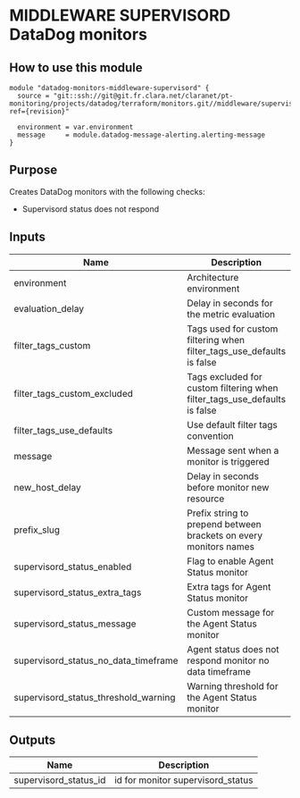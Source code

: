# MIDDLEWARE SUPERVISORD DataDog monitors

## How to use this module

```
module "datadog-monitors-middleware-supervisord" {
  source = "git::ssh://git@git.fr.clara.net/claranet/pt-monitoring/projects/datadog/terraform/monitors.git//middleware/supervisord?ref={revision}"

  environment = var.environment
  message     = module.datadog-message-alerting.alerting-message
}

```

## Purpose

Creates DataDog monitors with the following checks:

- Supervisord status does not respond

## Inputs

| Name | Description | Type | Default | Required |
|------|-------------|:----:|:-----:|:-----:|
| environment | Architecture environment | string | n/a | yes |
| evaluation\_delay | Delay in seconds for the metric evaluation | string | `"900"` | no |
| filter\_tags\_custom | Tags used for custom filtering when filter_tags_use_defaults is false | string | `"*"` | no |
| filter\_tags\_custom\_excluded | Tags excluded for custom filtering when filter_tags_use_defaults is false | string | `""` | no |
| filter\_tags\_use\_defaults | Use default filter tags convention | string | `"true"` | no |
| message | Message sent when a monitor is triggered | string | n/a | yes |
| new\_host\_delay | Delay in seconds before monitor new resource | string | `"300"` | no |
| prefix\_slug | Prefix string to prepend between brackets on every monitors names | string | `""` | no |
| supervisord\_status\_enabled | Flag to enable Agent Status monitor | string | `"true"` | no |
| supervisord\_status\_extra\_tags | Extra tags for Agent Status monitor | list(string) | `[]` | no |
| supervisord\_status\_message | Custom message for the Agent Status monitor | string | `""` | no |
| supervisord\_status\_no\_data\_timeframe | Agent status does not respond monitor no data timeframe | string | `"10"` | no |
| supervisord\_status\_threshold\_warning | Warning threshold for the Agent Status monitor | string | `"3"` | no |

## Outputs

| Name | Description |
|------|-------------|
| supervisord\_status\_id | id for monitor supervisord_status |

